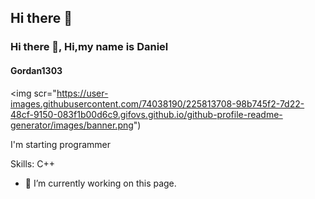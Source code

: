 ## Hi there 👋

### Hi there 👋, Hi,my name is Daniel
#### Gordan1303
<img scr="https://user-images.githubusercontent.com/74038190/225813708-98b745f2-7d22-48cf-9150-083f1b00d6c9.gifovs.github.io/github-profile-readme-generator/images/banner.png")

I'm starting programmer 

Skills: С++

- 🔭 I’m currently working on this page. 





<!--
**Myva254/Myva254** is a ✨ _special_ ✨ repository because its `README.md` (this file) appears on your GitHub profile.

Here are some ideas to get you started:

- 🔭 I’m currently working on ...
- 🌱 I’m currently learning ...
- 👯 I’m looking to collaborate on ...
- 🤔 I’m looking for help with ...
- 💬 Ask me about ...
- 📫 How to reach me: ...
- 😄 Pronouns: ...
- ⚡ Fun fact: ...
-->
